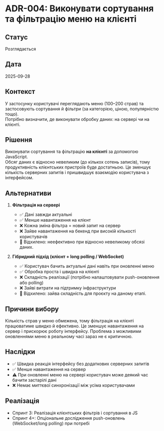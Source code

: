 # ADR-004: Виконувати сортування та фільтрацію меню на клієнті  

## Статус
Розглядається  

## Дата
2025-09-28  

## Контекст
У застосунку користувачі переглядають меню (100–200 страв) та застосовують сортування й фільтри (за категорією, ціною, популярністю тощо).  
Потрібно визначити, де виконувати обробку даних: на сервері чи на клієнті.  

## Рішення
Виконувати сортування та фільтрацію **на клієнті** за допомогою JavaScript.  
Обсяг даних є відносно невеликим (до кількох сотень записів), тому продуктивність клієнтських пристроїв буде достатньою. Це зменшує кількість серверних запитів і пришвидшує взаємодію користувача з інтерфейсом.  

## Альтернативи  

1. **Фільтрація на сервері**  
   - ✅ Дані завжди актуальні  
   - ✅ Менше навантаження на клієнт  
   - ❌ Кожна зміна фільтра = новий запит на сервер  
   - ❌ Зайве навантаження на бекенд при високій кількості користувачів  
   - 🔴 Відхилено: неефективно при відносно невеликому обсязі даних.  

2. **Гібридний підхід (клієнт + long polling / WebSocket)**  
   - ✅ Користувач бачить актуальні дані навіть при оновленні меню  
   - ✅ Обробка проста і швидка на клієнті  
   - ❌ Складність реалізації (потрібно налаштовувати push-оновлення або polling)  
   - ❌ Зайві витрати на підтримку інфраструктури  
   - 🔴 Відхилено: зайва складність для проєкту на даному етапі.  

## Причини вибору
Кількість страв у меню обмежена, тому фільтрація на клієнті працюватиме швидко й ефективно. Це зменшує навантаження на сервер і прискорює роботу інтерфейсу. Проблема з можливими оновленнями меню в реальному часі зараз не є критичною.  

## Наслідки
- ✅ Швидка реакція інтерфейсу без додаткових серверних запитів  
- ✅ Менше навантаження на сервер  
- ⚠️ При оновленні меню на сервері користувач може деякий час бачити застарілі дані  
- ❌ Немає миттєвої синхронізації між усіма користувачами  

## Реалізація
- Спринт 3: Реалізація клієнтських фільтрів і сортування в JS  
- Спринт 4+: Опціональне дослідження push-оновлень (WebSocket/long polling) при потребі  
